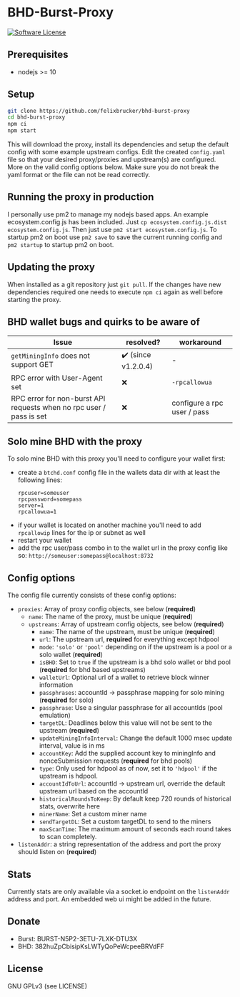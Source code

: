BHD-Burst-Proxy
======

[![Software License](https://img.shields.io/badge/license-GPL--3.0-brightgreen.svg?style=flat-square)](LICENSE)

## Prerequisites

- nodejs >= 10

## Setup

```bash
git clone https://github.com/felixbrucker/bhd-burst-proxy
cd bhd-burst-proxy
npm ci
npm start
```
This will download the proxy, install its dependencies and setup the default config with some example upstream configs.
Edit the created `config.yaml` file so that your desired proxy/proxies and upstream(s) are configured. More on the valid config options below.
Make sure you do not break the yaml format or the file can not be read correctly.

## Running the proxy in production

I personally use pm2 to manage my nodejs based apps. An example ecosystem.config.js has been included. Just `cp ecosystem.config.js.dist ecosystem.config.js`.
Then just use `pm2 start ecosystem.config.js`.
To startup pm2 on boot use `pm2 save` to save the current running config and `pm2 startup` to startup pm2 on boot.

## Updating the proxy

When installed as a git repository just `git pull`.
If the changes have new dependencies required one needs to execute `npm ci` again as well before starting the proxy.

## BHD wallet bugs and quirks to be aware of

| Issue                                                               | resolved?                        | workaround                  |
|---------------------------------------------------------------------|----------------------------------|------------------|
| `getMiningInfo` does not support GET | :heavy_check_mark: (since v1.2.0.4) | - |
| RPC error with User-Agent set | :x: | `-rpcallowua` |
| RPC error for non-burst API requests when no rpc user / pass is set | :x: | configure a rpc user / pass |

## Solo mine BHD with the proxy

To solo mine BHD with this proxy you'll need to configure your wallet first:
- create a `btchd.conf` config file in the wallets data dir with at least the following lines:
    ```
    rpcuser=someuser
    rpcpassword=somepass
    server=1
    rpcallowua=1
    ``` 
- if your wallet is located on another machine you'll need to add `rpcallowip` lines for the ip or subnet as well
- restart your wallet
- add the rpc user/pass combo in to the wallet url in the proxy config like so: `http://someuser:somepass@localhost:8732`

## Config options

The config file currently consists of these config options:

- `proxies`: Array of proxy config objects, see below (**required**)
    - `name`: The name of the proxy, must be unique (**required**)
    - `upstreams`: Array of upstream config objects, see below (**required**)
      - `name`: The name of the upstream, must be unique (**required**)
      - `url`: The upstream url, **required** for everything except hdpool
      - `mode`: `'solo'` or `'pool'` depending on if the upstream is a pool or a solo wallet (**required**)
      - `isBHD`: Set to `true` if the upstream is a bhd solo wallet or bhd pool (**required** for bhd based upstreams)
      - `walletUrl`: Optional url of a wallet to retrieve block winner information
      - `passphrases`: accountId -> passphrase mapping for solo mining (**required** for solo)
      - `passphrase`: Use a singular passphrase for all accountIds (pool emulation)
      - `targetDL`: Deadlines below this value will not be sent to the upstream (**required**)
      - `updateMiningInfoInterval`: Change the default 1000 msec update interval, value is in ms
      - `accountKey`: Add the supplied account key to miningInfo and nonceSubmission requests (**required** for bhd pools)
      - `type`: Only used for hdpool as of now, set it to `'hdpool'` if the upstream is hdpool.
      - `accountIdToUrl`: accountId -> upstream url, override the default upstream url based on the accountId
      - `historicalRoundsToKeep`: By default keep 720 rounds of historical stats, overwrite here
      - `minerName`: Set a custom miner name
      - `sendTargetDL`: Set a custom targetDL to send to the miners
      - `maxScanTime`: The maximum amount of seconds each round takes to scan completely.
- `listenAddr`: a string representation of the address and port the proxy should listen on (**required**)

## Stats

Currently stats are only available via a socket.io endpoint on the `listenAddr` address and port. An embedded web ui might be added in the future.

## Donate

- Burst: BURST-N5P2-3ETU-7LXK-DTU3X
- BHD: 382huZpCbisipKsLWTyQoPeWcpeeBRVdFF

## License

GNU GPLv3 (see LICENSE)
